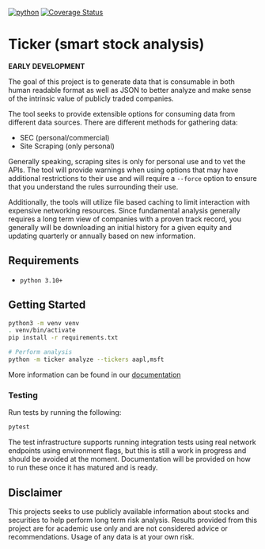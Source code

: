 [![python](https://github.com/gyund/fundamental-analysis/actions/workflows/python.yml/badge.svg?branch=main)](https://github.com/gyund/fundamental-analysis/actions/workflows/python.yml)
[![Coverage Status](https://coveralls.io/repos/github/gyund/fundamental-analysis/badge.svg?branch=main&kill_cache=1)](https://coveralls.io/github/gyund/fundamental-analysis?branch=main)

# Ticker (smart stock analysis)

**__EARLY DEVELOPMENT__**

The goal of this project is to generate data that is consumable in both human readable format as well as JSON to better analyze and make sense of the intrinsic value of publicly traded companies.

The tool seeks to provide extensible options for consuming data from different data sources. There are different methods for gathering data:

- SEC (personal/commercial)
- Site Scraping (only personal)

Generally speaking, scraping sites is only for personal use and to vet the APIs. The tool will provide warnings when using options that may have additional restrictions to their use and will require a `--force` option to ensure that you understand the rules surrounding their use. 

Additionally, the tools will utilize file based caching to limit interaction with expensive networking resources. Since fundamental analysis generally requires a long term view of companies with a proven track record, you generally will be downloading an initial history for a given equity and updating quarterly or annually based on new information.

## Requirements

- `python 3.10+`

## Getting Started 

```sh
python3 -m venv venv
. venv/bin/activate
pip install -r requirements.txt

# Perform analysis
python -m ticker analyze --tickers aapl,msft
```

More information can be found in our [documentation](https://gyund.github.io/fundamental-analysis/)

### Testing

Run tests by running the following:

```sh
pytest
```

The test infrastructure supports running integration tests using real network endpoints using environment flags, but this is still a work in progress and should be avoided at the moment. Documentation will be provided on how to run these once it has matured and is ready.

## Disclaimer

This projects seeks to use publicly available information about stocks and securities to help perform long term risk analysis. Results provided from this project are for academic use only and are not considered advice or recommendations. Usage of any data is at your own risk.  
